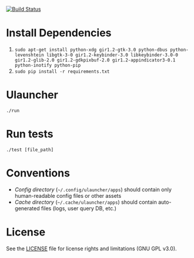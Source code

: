 [![Build Status](https://semaphoreci.com/api/v1/projects/75187cd4-f9eb-4135-b9fb-63e74f48d2dd/420152/shields_badge.svg)](https://semaphoreci.com/agornostal/ulauncher)

Install Dependencies
====================

1. `sudo apt-get install python-xdg gir1.2-gtk-3.0 python-dbus python-levenshtein libgtk-3-0 gir1.2-keybinder-3.0 libkeybinder-3.0-0 gir1.2-glib-2.0 gir1.2-gdkpixbuf-2.0 gir1.2-appindicator3-0.1 python-inotify python-pip`
2. `sudo pip install -r requirements.txt`

Ulauncher
=========

`./run`

Run tests
=========

`./test [file_path]`


Conventions
===========

* *Config directory* (`~/.config/ulauncher/apps`) should contain only human-readable config files or other assets
* *Cache directory* (`~/.cache/ulauncher/apps`) should contain auto-generated files (logs, user query DB, etc.)


License
=======

See the [LICENSE](LICENSE) file for license rights and limitations (GNU GPL v3.0).
